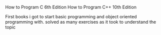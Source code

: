 How to Program C    6th  Edition
How to Program C++  10th Edition

First books i got to start basic programming and object oriented programming with. 
solved as many exercises as it took to understand the topic
